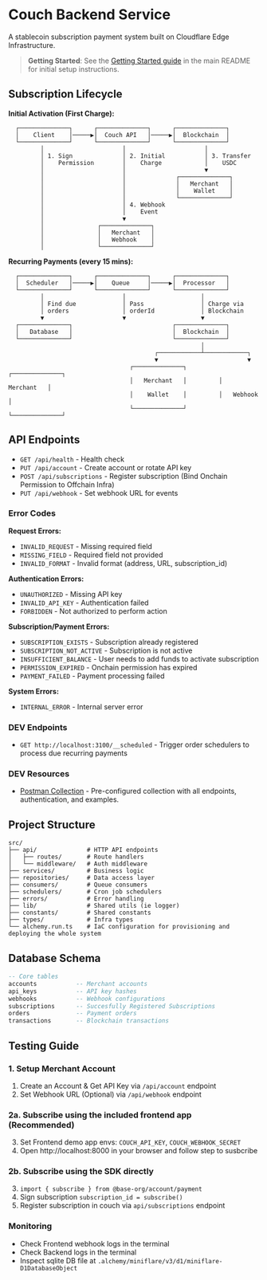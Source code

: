 # Couch Backend Service

A stablecoin subscription payment system built on Cloudflare Edge Infrastructure.

> **Getting Started**: See the [Getting Started guide](../../README.md#getting-started) in the main README for initial setup instructions.

## Subscription Lifecycle

**Initial Activation (First Charge):**

```
  ┌──────────────┐      ┌──────────────┐      ┌──────────────┐
  │    Client    │─────▶│  Couch API   │─────▶│  Blockchain  │
  └──────────────┘      └──────────────┘      └──────────────┘
         │                      │                      │
         │ 1. Sign              │ 2. Initial           │ 3. Transfer
         │    Permission        │    Charge            │    USDC
         │                      │                      ▼
         │                      │              ┌──────────────┐
         │                      │              │   Merchant   │
         │                      │              │    Wallet    │
         │                      │              └──────────────┘
         │                      │ 4. Webhook
         │                      │    Event
         │                      ▼
         │               ┌──────────────┐
         │               │   Merchant   │
         │               │   Webhook    │
         │               └──────────────┘
```

**Recurring Payments (every 15 mins):**

```
  ┌──────────────┐      ┌──────────────┐      ┌──────────────┐
  │  Scheduler   │─────▶│    Queue     │─────▶│  Processor   │
  └──────────────┘      └──────────────┘      └──────────────┘
         │                      │                     │
         │ Find due             │ Pass                │ Charge via
         │ orders               │ orderId             │ Blockchain
         ▼                      ▼                     ▼
  ┌──────────────┐                            ┌──────────────┐
  │   Database   │                            │  Blockchain  │
  └──────────────┘                            └──────────────┘
                                                      │
                                         ┌────────────┴────────────┐
                                         ▼                         ▼
                                  ┌──────────────┐         ┌──────────────┐
                                  │   Merchant   │         │   Merchant   │
                                  │    Wallet    │         │   Webhook    │
                                  └──────────────┘         └──────────────┘
```

## API Endpoints

- `GET /api/health` - Health check
- `PUT /api/account` - Create account or rotate API key
- `POST /api/subscriptions` - Register subscription (Bind Onchain Permission to Offchain Infra)
- `PUT /api/webhook` - Set webhook URL for events

### Error Codes

**Request Errors:**
- `INVALID_REQUEST` - Missing required field
- `MISSING_FIELD` - Required field not provided
- `INVALID_FORMAT` - Invalid format (address, URL, subscription_id)

**Authentication Errors:**
- `UNAUTHORIZED` - Missing API key
- `INVALID_API_KEY` - Authentication failed
- `FORBIDDEN` - Not authorized to perform action

**Subscription/Payment Errors:**
- `SUBSCRIPTION_EXISTS` - Subscription already registered
- `SUBSCRIPTION_NOT_ACTIVE` - Subscription is not active
- `INSUFFICIENT_BALANCE` - User needs to add funds to activate subscription
- `PERMISSION_EXPIRED` - Onchain permission has expired
- `PAYMENT_FAILED` - Payment processing failed

**System Errors:**
- `INTERNAL_ERROR` - Internal server error

### DEV Endpoints

- `GET http://localhost:3100/__scheduled` - Trigger order schedulers to process due recurring payments

### DEV Resources

- [Postman Collection](./src/api/postman/collection.json) - Pre-configured collection with all endpoints, authentication, and examples.


## Project Structure

```
src/
├── api/              # HTTP API endpoints
│   ├── routes/       # Route handlers
│   └── middleware/   # Auth middleware
├── services/         # Business logic
├── repositories/     # Data access layer
├── consumers/        # Queue consumers
├── schedulers/       # Cron job schedulers
├── errors/           # Error handling
├── lib/              # Shared utils (ie logger)
├── constants/        # Shared constants
├── types/            # Infra types
└── alchemy.run.ts    # IaC configuration for provisioning and deploying the whole system
```

## Database Schema

```sql
-- Core tables
accounts           -- Merchant accounts
api_keys           -- API key hashes
webhooks           -- Webhook configurations
subscriptions      -- Succesfully Registered Subscriptions
orders             -- Payment orders
transactions       -- Blockchain transactions
```


## Testing Guide

### 1. Setup Merchant Account
  
1. Create an Account & Get API Key via `/api/account` endpoint
2. Set Webhook URL (Optional) via `/api/webhook` endpoint

### 2a. Subscribe using the included frontend app (Recommended)

3. Set Frontend demo app envs: `COUCH_API_KEY`, `COUCH_WEBHOOK_SECRET`
4. Open http://localhost:8000 in your browser and follow step to susbcribe 

### 2b. Subscribe using the SDK directly

3. `import { subscribe } from @base-org/account/payment`
4. Sign subscription `subscription_id = subscribe()`
5. Register subscription in couch via `api/subscriptions` endpoint

### Monitoring
- Check Frontend webhook logs in the terminal
- Check Backend logs in the terminal
- Inspect sqlite DB file at `.alchemy/miniflare/v3/d1/miniflare-D1DatabaseObject`
